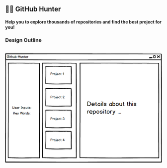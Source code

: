 ## 🕵🏻 GitHub Hunter

#### Help you  to explore thousands of repositories and find the best project for you!

### Design Outline
 ![alt text](./assets/basic_layout.png)
